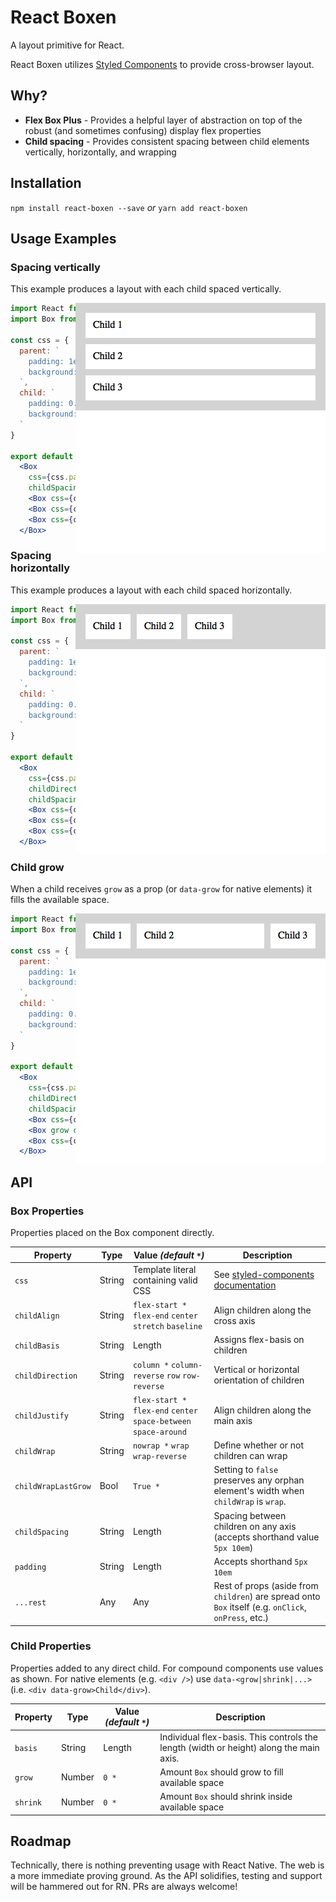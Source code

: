 # React Boxen
A layout primitive for React.

React Boxen utilizes [Styled Components](https://styled-components.com) to provide cross-browser layout.

## Why?

- **Flex Box Plus** - Provides a helpful layer of abstraction on top of the robust (and sometimes confusing) display flex properties
- **Child spacing** - Provides consistent spacing between child elements vertically, horizontally, and wrapping

## Installation

`npm install react-boxen --save` _or_ `yarn add react-boxen`

## Usage Examples

### Spacing vertically

This example produces a layout with each child spaced vertically.

<img align='right' src='examples/react-boxen_001-basic_0_document_0_default.png'/>

```jsx
import React from "react"
import Box from "react-boxen"

const css = {
  parent: `
    padding: 1em;
    background: lightgray;
  `,
  child: `
    padding: 0.75em;
    background: white;
  `
}

export default () =>
  <Box
    css={css.parent}
    childSpacing="10px">
    <Box css={css.child}>Child 1</Box>
    <Box css={css.child}>Child 2</Box>
    <Box css={css.child}>Child 3</Box>
  </Box>
```

### Spacing horizontally

This example produces a layout with each child spaced horizontally.

<img align='right' src='examples/react-boxen_002-basic-horizontal_0_document_0_default.png'/>

```jsx
import React from "react"
import Box from "react-boxen"

const css = {
  parent: `
    padding: 1em;
    background: lightgray;
  `,
  child: `
    padding: 0.75em;
    background: white;
  `
}

export default () =>
  <Box
    css={css.parent}
    childDirection="row"
    childSpacing="10px">
    <Box css={css.child}>Child 1</Box>
    <Box css={css.child}>Child 2</Box>
    <Box css={css.child}>Child 3</Box>
  </Box>
```

### Child grow

When a child receives `grow` as a prop (or `data-grow` for native elements) it fills the available space.

<img align='right' src='examples/react-boxen_003-basic-horizontal-grow_0_document_0_default.png'/>

```jsx
import React from "react"
import Box from "react-boxen"

const css = {
  parent: `
    padding: 1em;
    background: lightgray;
  `,
  child: `
    padding: 0.75em;
    background: white;
  `
}

export default () =>
  <Box
    css={css.parent}
    childDirection="row"
    childSpacing="10px">
    <Box css={css.child}>Child 1</Box>
    <Box grow css={css.child}>Child 2</Box>
    <Box css={css.child}>Child 3</Box>
  </Box>
```

## API

### Box Properties

Properties placed on the Box component directly.

Property               | Type   | Value _(default `*`)_                                             | Description
---                    | ---    | ---                                                               | ---        
`css`                  | String | Template literal containing valid CSS                             | See [styled-components documentation](https://github.com/styled-components/styled-components#passed-props)
`childAlign`           | String | `flex-start *` `flex-end` `center` `stretch` `baseline`           | Align children along the cross axis
`childBasis`           | String | Length                                                            | Assigns flex-basis on children
`childDirection`       | String | `column *` `column-reverse` `row` `row-reverse`                   | Vertical or horizontal orientation of children
`childJustify`         | String | `flex-start *` `flex-end` `center` `space-between` `space-around` | Align children along the main axis
`childWrap`            | String | `nowrap *` `wrap` `wrap-reverse`                                  | Define whether or not children can wrap
`childWrapLastGrow`    | Bool   | `True *`                                                          | Setting to `false` preserves any orphan element's width when `childWrap` is `wrap`.
`childSpacing`         | String | Length                                                            | Spacing between children on any axis (accepts shorthand value `5px 10em`)
`padding`              | String | Length                                                            | Accepts shorthand `5px 10em`
`...rest`              | Any    | Any                                                               | Rest of props (aside from `children`) are spread onto `Box` itself (e.g. `onClick`, `onPress`, etc.)

### Child Properties

Properties added to any direct child. For compound components use values as shown. For native elements (e.g. `<div />`) use `data-<grow|shrink|...>` (i.e. `<div data-grow>Child</div>`).

Property               | Type   | Value _(default `*`)_                                             | Description
---                    | ---    | ---                                                               | ---        
`basis`                | String | Length                                                            | Individual flex-basis. This controls the length (width or height) along the main axis.
`grow`                 | Number | `0 *`                                                             | Amount `Box` should grow to fill available space
`shrink`               | Number | `0 *`                                                             | Amount `Box` should shrink inside available space

## Roadmap

Technically, there is nothing preventing usage with React Native. The web is a more immediate proving ground. As the API solidifies, testing and support will be hammered out for RN. PRs are always welcome!
